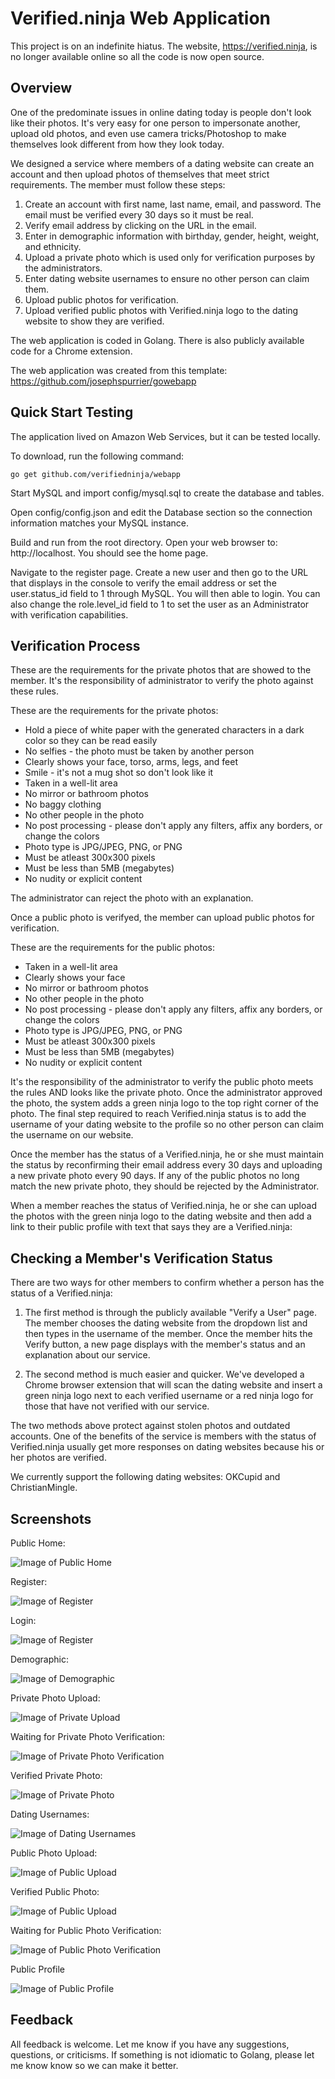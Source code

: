 # Verified.ninja Web Application

This project is on an indefinite hiatus. The website, https://verified.ninja, is no longer available online
so all the code is now open source.

## Overview

One of the predominate issues in online dating today is people don't look like their photos.
It's very easy for one person to impersonate another, upload old photos, and even use camera tricks/Photoshop
to make themselves look different from how they look today.

We designed a service where members of a dating website can create an account and then upload photos of themselves
that meet strict requirements. The member must follow these steps:
1. Create an account with first name, last name, email, and password. The email must be verified every 30 days so it
must be real.
2. Verify email address by clicking on the URL in the email.
3. Enter in demographic information with birthday, gender, height, weight, and ethnicity.
4. Upload a private photo which is used only for verification purposes by the administrators.
5. Enter dating website usernames to ensure no other person can claim them.
6. Upload public photos for verification.
7. Upload verified public photos with Verified.ninja logo to the dating website to show they are verified.

The web application is coded in Golang. There is also publicly available code for a Chrome extension.

The web application was created from this template: https://github.com/josephspurrier/gowebapp

## Quick Start Testing

The application lived on Amazon Web Services, but it can be tested locally.

To download, run the following command:

~~~
go get github.com/verifiedninja/webapp
~~~

Start MySQL and import config/mysql.sql to create the database and tables.

Open config/config.json and edit the Database section so the connection information matches your MySQL instance.

Build and run from the root directory. Open your web browser to: http://localhost. You should see the home page.

Navigate to the register page. Create a new user and 
then go to the URL that displays in the console to verify the email address or 
set the user.status_id field to 1 through MySQL. You will then able to login.
You can also change the role.level_id field to 1 to set the user as an Administrator 
with verification capabilities.

## Verification Process

These are the requirements for the private photos that are showed to the member. 
It's the responsibility of administrator to verify the photo against these rules.

These are the requirements for the private photos:
* Hold a piece of white paper with the generated characters in a dark color so they can be read easily
* No selfies - the photo must be taken by another person
* Clearly shows your face, torso, arms, legs, and feet
* Smile - it's not a mug shot so don't look like it
* Taken in a well-lit area
* No mirror or bathroom photos
* No baggy clothing
* No other people in the photo
* No post processing - please don't apply any filters, affix any borders, or change the colors
* Photo type is JPG/JPEG, PNG, or PNG
* Must be atleast 300x300 pixels
* Must be less than 5MB (megabytes)
* No nudity or explicit content

The administrator can reject the photo with an explanation.

Once a public photo is verifyed, the member can upload public photos for verification.

These are the requirements for the public photos:
* Taken in a well-lit area
* Clearly shows your face
* No mirror or bathroom photos
* No other people in the photo
* No post processing - please don't apply any filters, affix any borders, or change the colors
* Photo type is JPG/JPEG, PNG, or PNG
* Must be atleast 300x300 pixels
* Must be less than 5MB (megabytes)
* No nudity or explicit content

It's the responsibility of the administrator to verify the public photo meets the rules
AND looks like the private photo. Once the administrator approved the photo, the system 
adds a green ninja logo to the top right corner of the photo. The final step required 
to reach Verified.ninja status is to add the username of your dating website to 
the profile so no other person can claim the username on our website.

Once the member has the status of a Verified.ninja, he or she must maintain the 
status by reconfirming their email address every 30 days and uploading a new 
private photo every 90 days. If any of the public photos no long match the new 
private photo, they should be rejected by the Administrator.

When a member reaches the status of Verified.ninja, he or she can upload the 
photos with the green ninja logo to the dating website and then add a link to 
their public profile with text that says they are a Verified.ninja:

## Checking a Member's Verification Status

There are two ways for other members to confirm whether a person has the status 
of a Verified.ninja:
1. The first method is through the publicly available "Verify a User" page. 
The member chooses the dating website from the dropdown list and then types in the 
username of the member. Once the member hits the Verify button, a new page displays 
with the member's status and an explanation about our service.

2. The second method is much easier and quicker. We've developed a Chrome browser 
extension that will scan the dating website and insert a green ninja logo next to 
each verified username or a red ninja logo for those that have not verified with 
our service.

The two methods above protect against stolen photos and outdated accounts. One 
of the benefits of the service is members with the status of Verified.ninja usually 
get more responses on dating websites because his or her photos are verified.

We currently support the following dating websites: OKCupid and ChristianMingle.

## Screenshots

Public Home:

![Image of Public Home](https://github.com/verifiedninja/webapp/github_screenshots/home.PNG)

Register:

![Image of Register](https://github.com/verifiedninja/webapp/github_screenshots/register.PNG)

Login:

![Image of Register](https://github.com/verifiedninja/webapp/github_screenshots/login.PNG)

Demographic:

![Image of Demographic](https://github.com/verifiedninja/webapp/github_screenshots/demographic.PNG)

Private Photo Upload:

![Image of Private Upload](https://github.com/verifiedninja/webapp/github_screenshots/private.PNG)

Waiting for Private Photo Verification:

![Image of Private Photo Verification](https://github.com/verifiedninja/webapp/github_screenshots/waiting.PNG)

Verified Private Photo:

![Image of Private Photo](https://github.com/verifiedninja/webapp/github_screenshots/verifiedprivate.PNG)

Dating Usernames:

![Image of Dating Usernames](https://github.com/verifiedninja/webapp/github_screenshots/usernames.PNG)

Public Photo Upload:

![Image of Public Upload](https://github.com/verifiedninja/webapp/github_screenshots/public.PNG)

Verified Public Photo:

![Image of Public Upload](https://github.com/verifiedninja/webapp/github_screenshots/privateprofile.PNG)

Waiting for Public Photo Verification:

![Image of Public Photo Verification](https://github.com/verifiedninja/webapp/github_screenshots/privateprofile.PNG)

Public Profile

![Image of Public Profile](https://github.com/verifiedninja/webapp/github_screenshots/verifiedpublic.PNG)

## Feedback

All feedback is welcome. Let me know if you have any suggestions, questions, or criticisms. 
If something is not idiomatic to Golang, please let me know know so we can make it better.